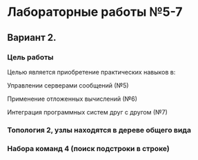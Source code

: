 # Лабораторные работы №5-7
## Вариант 2.
### Цель работы
Целью является приобретение практических навыков в:

Управлении серверами сообщений (№5)

Применение отложенных вычислений (№6)

Интеграция программных систем друг с другом (№7)

### Топология 2, узлы находятся в дереве общего вида
### Набора команд 4 (поиск подстроки в строке)
